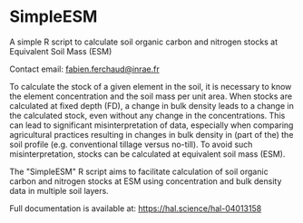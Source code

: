# SimpleESM
A simple R script to calculate soil organic carbon and nitrogen stocks at Equivalent Soil Mass (ESM)

Contact email: fabien.ferchaud@inrae.fr

To calculate the stock of a given element in the soil, it is necessary to know the element concentration and the soil mass per unit area. When stocks are calculated at fixed depth (FD), a change in bulk density leads to a change in the calculated stock, even without any change in the concentrations. This can lead to significant misinterpretation of data, especially when comparing agricultural practices resulting in changes in bulk density in (part of the) the soil profile (e.g. conventional tillage versus no-till). To avoid such misinterpretation, stocks can be calculated at equivalent soil mass (ESM).

The "SimpleESM" R script aims to facilitate calculation of soil organic carbon and nitrogen stocks at ESM using concentration and bulk density data in multiple soil layers.

Full documentation is available at: https://hal.science/hal-04013158
